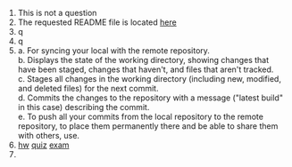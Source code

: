 1. This is not a question  
2. The requested README file is located [here](./../../README.md)  
3. q  
4. q
5. a. For syncing your local with the remote repository.  
   b. Displays the state of the working directory, showing changes that have been staged, changes that haven't, and files that aren't tracked.  
   c. Stages all changes in the working directory (including new, modified, and deleted files) for the next commit.  
   d. Commits the changes to the repository with a message ("latest build" in this case) describing the commit.  
   e. To push all your commits from the local repository to the remote repository, to place them permanently there and be able to share them with others, use.  
6. [hw](./../../homework) [quiz](./../../quiz) [exam](./../../exam)   
7.  
